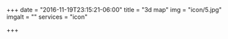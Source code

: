 +++
date = "2016-11-19T23:15:21-06:00"
title = "3d map"
img = "icon/5.jpg"
imgalt = ""
services = "icon"

+++
